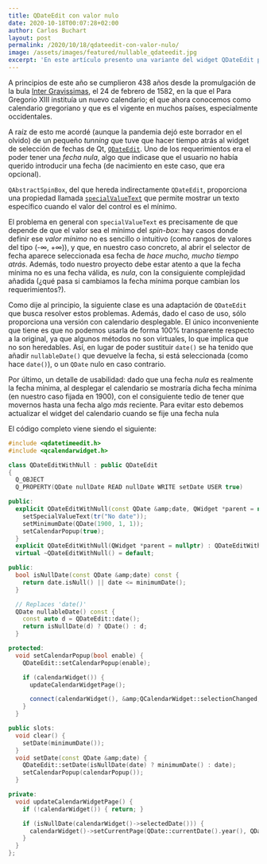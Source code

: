 ```yaml
---
title: QDateEdit con valor nulo
date: 2020-10-18T00:07:28+02:00
author: Carlos Buchart
layout: post
permalink: /2020/10/18/qdateedit-con-valor-nulo/
image: /assets/images/featured/nullable_qdateedit.jpg
excerpt: 'En este artículo presento una variante del widget QDateEdit para trabajar con fechas nulas.'
---
```

A principios de este año se cumplieron 438 años desde la promulgación de la bula [Inter Gravissimas](https://es.wikipedia.org/wiki/Inter_Gravissimas), el 24 de febrero de 1582, en la que el Para Gregorio XIII instituía un nuevo calendario; el que ahora conocemos como calendario gregoriano y que es el vigente en muchos países, especialmente occidentales.

A raíz de esto me acordé (aunque la pandemia dejó este borrador en el olvido) de un pequeño _tunning_ que tuve que hacer tiempo atrás al widget de selección de fechas de Qt, [`QDateEdit`](https://doc.qt.io/qt-5/qdateedit.html). Uno de los requerimientos era el poder tener una _fecha nula_, algo que indicase que el usuario no había querido introducir una fecha (de nacimiento en este caso, que era opcional).

`QAbstractSpinBox`, del que hereda indirectamente `QDateEdit`, proporciona una propiedad llamada [`specialValueText`](https://doc.qt.io/qt-5/qabstractspinbox.html#specialValueText-prop) que permite mostrar un texto específico cuando el valor del control es el mínimo.

El problema en general con `specialValueText` es precisamente de que depende de que el valor sea el mínimo del _spin-box_: hay casos donde definir ese _valor mínimo_ no es sencillo o intuitivo (como rangos de valores del tipo (-∞, +∞)), y que, en nuestro caso concreto, al abrir el selector de fecha aparece seleccionada esa fecha de _hace mucho, mucho tiempo atrás_. Además, todo nuestro proyecto debe estar atento a que la fecha mínima no es una fecha válida, es _nula_, con la consiguiente complejidad añadida (¿qué pasa si cambiamos la fecha mínima porque cambian los requerimientos?).

Como dije al principio, la siguiente clase es una adaptación de `QDateEdit` que busca resolver estos problemas. Además, dado el caso de uso, sólo proporciona una versión con calendario desplegable. El único inconveniente que tiene es que no podemos usarla de forma 100% transparente respecto a la original, ya que algunos métodos no son virtuales, lo que implica que no son heredables. Así, en lugar de poder sustituir `date()` se ha tenido que añadir `nullableDate()` que devuelve la fecha, si está seleccionada (como hace `date()`), o un `QDate` nulo en caso contrario.

Por último, un detalle de usabilidad: dado que una fecha _nula_ es realmente la fecha mínima, al desplegar el calendario se mostraría dicha fecha mínima (en nuestro caso fijada en 1900), con el consiguiente tedio de tener que movernos hasta una fecha algo _más_ reciente. Para evitar esto debemos actualizar el widget del calendario cuando se fije una fecha nula

El código completo viene siendo el siguiente:

```cpp
#include <qdatetimeedit.h>
#include <qcalendarwidget.h>

class QDateEditWithNull : public QDateEdit
{
  Q_OBJECT
  Q_PROPERTY(QDate nullDate READ nullDate WRITE setDate USER true)

public:
  explicit QDateEditWithNull(const QDate &amp;date, QWidget *parent = nullptr) : QDateEdit(date, parent) {
    setSpecialValueText(tr("No date"));
    setMinimumDate(QDate(1900, 1, 1));
    setCalendarPopup(true);
  }
  explicit QDateEditWithNull(QWidget *parent = nullptr) : QDateEditWithNull({}, parent) {}
  virtual ~QDateEditWithNull() = default;

public:
  bool isNullDate(const QDate &amp;date) const {
    return date.isNull() || date <= minimumDate();
  }

  // Replaces 'date()'
  QDate nullableDate() const {
    const auto d = QDateEdit::date();
    return isNullDate(d) ? QDate() : d;
  }

protected:
  void setCalendarPopup(bool enable) {
    QDateEdit::setCalendarPopup(enable);

    if (calendarWidget()) {
      updateCalendarWidgetPage();

      connect(calendarWidget(), &amp;QCalendarWidget::selectionChanged, [=]() { updateCalendarWidgetPage(); });
    }
  }

public slots:
  void clear() {
    setDate(minimumDate());
  }
  void setDate(const QDate &amp;date) {
    QDateEdit::setDate(isNullDate(date) ? minimumDate() : date);
    setCalendarPopup(calendarPopup());
  }

private:
  void updateCalendarWidgetPage() {
    if (!calendarWidget()) { return; }

    if (isNullDate(calendarWidget()->selectedDate())) {
      calendarWidget()->setCurrentPage(QDate::currentDate().year(), QDate::currentDate().month());
    }
  }
};
```